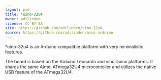 ```yaml
---
layout: pid
title: *uino-32u4
owner: adilinden
license: CC BY-SA
site: https://github.com/adilinden/uino-32u4
source: https://github.com/adilinden/uino-arduino
---
```

*uino-32u4 is an Arduino compatible platform with very minimalistic features.

The board is based on the Arduino Leonardo and vinciDuino platforms. It shares
the same Atmel ATmega32U4 microcontoller and utilizes the native USB feature
of the ATmega32U4.
